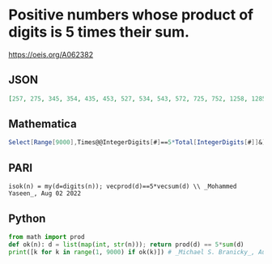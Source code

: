 # Positive numbers whose product of digits is 5 times their sum\.
https://oeis.org/A062382
## JSON
```JSON
[257, 275, 345, 354, 435, 453, 527, 534, 543, 572, 725, 752, 1258, 1285, 1528, 1582, 1825, 1852, 2158, 2185, 2235, 2253, 2325, 2352, 2518, 2523, 2532, 2581, 2815, 2851, 3225, 3252, 3522, 5128, 5182, 5218, 5223, 5232, 5281, 5322, 5812, 5821, 8125, 8152]
```
## Mathematica
```Mathematica
Select[Range[9000],Times@@IntegerDigits[#]==5*Total[IntegerDigits[#]]&] (* _Harvey P. Dale_, Mar 01 2012 *)
```
## PARI
```PARI
isok(n) = my(d=digits(n)); vecprod(d)==5*vecsum(d) \\ _Mohammed Yaseen_, Aug 02 2022
```
## Python
```Python
from math import prod
def ok(n): d = list(map(int, str(n))); return prod(d) == 5*sum(d)
print([k for k in range(1, 9000) if ok(k)]) # _Michael S. Branicky_, Aug 02 2022
```

